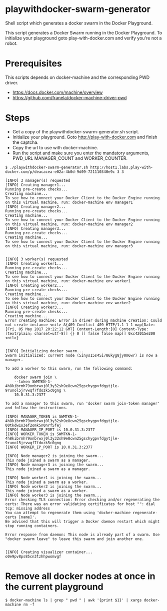 # playwithdocker-swarm-generator
Shell script which generates a docker swarm in the Docker Playground.

This script generates a Docker Swarm running in the Docker Playground. To initialize your playground goto play-with-docker.com and verify you're not a robot.

# Prerequisites
This scripts depends on docker-machine and the corresponding PWD driver.
* https://docs.docker.com/machine/overview
* https://github.com/franela/docker-machine-driver-pwd

# Steps

* Get a copy of the playwithdocker-swarm-generator.sh script.
* Initialize your playground. Goto http://play-with-docker.com and finish the captcha.
* Copy the url to use with docker-machine.
* Run the script and make sure you enter the mandatory arguments, PWD_URL MANAGER_COUNT and WORKER_COUNTER.
```
$ ./playwithdocker-swarm-generator.sh http://host1.labs.play-with-docker.com/p/deacacea-e02a-4b0d-9d09-721110340e9c 3 3

[INFO] 3 manager(s) requested
[INFO] Creating manager1...
Running pre-create checks...
Creating machine...
To see how to connect your Docker Client to the Docker Engine running on this virtual machine, run: docker-machine env manager1
[INFO] Creating manager2...
Running pre-create checks...
Creating machine...
To see how to connect your Docker Client to the Docker Engine running on this virtual machine, run: docker-machine env manager2
[INFO] Creating manager3...
Running pre-create checks...
Creating machine...
To see how to connect your Docker Client to the Docker Engine running on this virtual machine, run: docker-machine env manager3


[INFO] 3 worker(s) requested
[INFO] Creating worker1...
Running pre-create checks...
Creating machine...
To see how to connect your Docker Client to the Docker Engine running on this virtual machine, run: docker-machine env worker1
[INFO] Creating worker2...
Running pre-create checks...
Creating machine...
To see how to connect your Docker Client to the Docker Engine running on this virtual machine, run: docker-machine env worker2
[INFO] Creating worker3...
Running pre-create checks...
Creating machine...
Error creating machine: Error in driver during machine creation: Could not create instance <nil> &{409 Conflict 409 HTTP/1.1 1 1 map[Date:[Fri, 05 May 2017 20:22:12 GMT] Content-Length:[0] Content-Type:[text/plain; charset=utf-8]] {} 0 [] false false map[] 0xc42015e200 <nil>}


[INFO] Initializing docker swarm...
Swarm initialized: current node (5inys15s45i786kyg8jy0m6wr) is now a manager.

To add a worker to this swarm, run the following command:

    docker swarm join \
    --token SWMTKN-1-4h8kibrmh79onbrwxj0l3y32sh9e8cwn25gschygpvfdgytjle-9runol5jrvwqf7fdozk5c0gng \
    10.0.31.3:2377

To add a manager to this swarm, run 'docker swarm join-token manager' and follow the instructions.

[INFO] MANAGER_TOKEN is SWMTKN-1-4h8kibrmh79onbrwxj0l3y32sh9e8cwn25gschygpvfdgytjle-00tkdw1o3ef2omk5n0nrf5fej
[INFO] MANAGER_IP_PORT is 10.0.31.3:2377
[INFO] WORKER_TOKEN is SWMTKN-1-4h8kibrmh79onbrwxj0l3y32sh9e8cwn25gschygpvfdgytjle-9runol5jrvwqf7fdozk5c0gng
[INFO] WORKER_IP_PORT is 10.0.31.3:2377

[INFO] Node manager2 is joining the swarm...
This node joined a swarm as a manager.
[INFO] Node manager3 is joining the swarm...
This node joined a swarm as a manager.

[INFO] Node worker1 is joining the swarm...
This node joined a swarm as a worker.
[INFO] Node worker2 is joining the swarm...
This node joined a swarm as a worker.
[INFO] Node worker3 is joining the swarm...
Error checking TLS connection: Error checking and/or regenerating the certs: There was an error validating certificates for host "": dial tcp: missing address
You can attempt to regenerate them using 'docker-machine regenerate-certs [name]'.
Be advised that this will trigger a Docker daemon restart which might stop running containers.

Error response from daemon: This node is already part of a swarm. Use "docker swarm leave" to leave this swarm and join another one.


[INFO] Creating visualizer container...
o0e9pv8ps85cn3tzhhpwomvgf
```
# Remove all docker nodes at once in the current playground
```
$ docker-machine ls | grep " pwd " | awk '{print $1}' | xargs docker-machine rm -f
```

